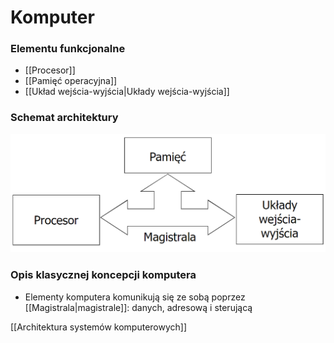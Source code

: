 # Komputer
### Elementu funkcjonalne
- [[Procesor]]
- [[Pamięć operacyjna]]
- [[Układ wejścia-wyjścia|Układy wejścia-wyjścia]]

### Schemat architektury
![](img/komputer1.PNG)

### Opis klasycznej koncepcji komputera
- Elementy komputera komunikują się ze sobą poprzez [[Magistrala|magistrale]]: danych, adresową i sterującą

[[Architektura systemów komputerowych]]